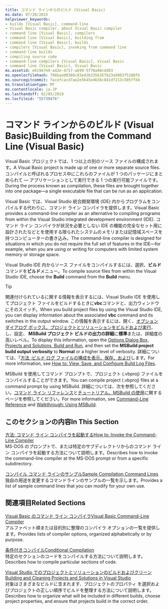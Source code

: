 ```yaml
---
title: コマンド ラインからのビルド (Visual Basic)
ms.date: 07/20/2015
helpviewer_keywords:
- builds [Visual Basic], command-line
- Visual Basic compiler, about Visual Basic compiler
- command line [Visual Basic], compilers
- command line [Visual Basic], building from
- command line [Visual Basic], builds
- compilers [Visual Basic], invoking from command line
- command-line builds
- compiling source code
- command-line compilers [Visual Basic], Visual Basic
- command line [Visual Basic], Visual Basic
ms.assetid: e61947e9-a42e-4717-a699-5f70a98cdd03
ms.openlocfilehash: 798baa90308c83e42b335635fb23a9983f5180fb
ms.sourcegitcommit: facefcacd7ae2e5645e463bc841df213c505ffd4
ms.translationtype: MT
ms.contentlocale: ja-JP
ms.lasthandoff: 02/05/2019
ms.locfileid: "55739476"
---
```

# <a name="building-from-the-command-line-visual-basic"></a><span data-ttu-id="ea33e-102">コマンド ラインからのビルド (Visual Basic)</span><span class="sxs-lookup"><span data-stu-id="ea33e-102">Building from the Command Line (Visual Basic)</span></span>
<span data-ttu-id="ea33e-103">Visual Basic プロジェクトでは、1 つ以上の別のソース ファイルの構成されます。</span><span class="sxs-lookup"><span data-stu-id="ea33e-103">A Visual Basic project is made up of one or more separate source files.</span></span> <span data-ttu-id="ea33e-104">コンパイルと呼ばれるプロセス中にこれらのファイルが 1 つのパッケージにまとめられて — アプリケーションとして実行できる 1 つの実行可能ファイルです。</span><span class="sxs-lookup"><span data-stu-id="ea33e-104">During the process known as compilation, these files are brought together into one package—a single executable file that can be run as an application.</span></span>  
  
 <span data-ttu-id="ea33e-105">Visual Basic では、Visual Studio 統合開発環境 (IDE) 内からプログラムをコンパイルする代わりに、コマンド ライン コンパイラを提供します。</span><span class="sxs-lookup"><span data-stu-id="ea33e-105">Visual Basic provides a command-line compiler as an alternative to compiling programs from within the Visual Studio integrated development environment (IDE).</span></span> <span data-ttu-id="ea33e-106">コマンド ライン コンパイラが状況を必要としない IDE の機能の完全なセット用に設計されたなどとを使用する限られたシステムのメモリまたは記憶域スペースを持つコンピューターの書き込み。</span><span class="sxs-lookup"><span data-stu-id="ea33e-106">The command-line compiler is designed for situations in which you do not require the full set of features in the IDE—for example, when you are using or writing for computers with limited system memory or storage space.</span></span>  
  
  <span data-ttu-id="ea33e-107">Visual Studio IDE 内からソース ファイルをコンパイルするには、選択、**ビルド**コマンドを**ビルド**メニュー。</span><span class="sxs-lookup"><span data-stu-id="ea33e-107">To compile source files from within the Visual Studio IDE, choose the **Build** command from the **Build** menu.</span></span>  
  
> [!TIP]
>  <span data-ttu-id="ea33e-108">関連付けられているに関する情報を表示するには、Visual Studio IDE を使用してプロジェクト ファイルをビルドするときに**vbc**コマンドと、出力ウィンドウにそのスイッチ。</span><span class="sxs-lookup"><span data-stu-id="ea33e-108">When you build project files by using the Visual Studio IDE, you can display information about the associated **vbc** command and its switches in the output window.</span></span> <span data-ttu-id="ea33e-109">この情報を表示するには、開く、[オプション ダイアログ ボックス、プロジェクトとソリューションをビルドおよび実行](/visualstudio/ide/reference/options-dialog-box-projects-and-solutions-build-and-run)、し、設定、 **MSBuild プロジェクト ビルドの出力の詳細**に**標準**または、詳細度の高いレベル。</span><span class="sxs-lookup"><span data-stu-id="ea33e-109">To display this information, open the [Options Dialog Box,  Projects and Solutions, Build and Run](/visualstudio/ide/reference/options-dialog-box-projects-and-solutions-build-and-run), and then set the **MSBuild project build output verbosity** to **Normal** or a higher level of verbosity.</span></span> <span data-ttu-id="ea33e-110">詳細については、「[方法 :ビルド ログ ファイルの構成を表示、保存、および](/visualstudio/ide/how-to-view-save-and-configure-build-log-files)します。</span><span class="sxs-lookup"><span data-stu-id="ea33e-110">For more information, see [How to: View, Save, and Configure Build Log Files](/visualstudio/ide/how-to-view-save-and-configure-build-log-files).</span></span>  
  
 <span data-ttu-id="ea33e-111">MSBuild を使用してコマンド プロンプトで、プロジェクト (.vbproj) ファイルをコンパイルすることができます。</span><span class="sxs-lookup"><span data-stu-id="ea33e-111">You can compile project (.vbproj) files at a command prompt by using MSBuild.</span></span> <span data-ttu-id="ea33e-112">詳細については、次を参照してください。[コマンド ライン リファレンス](/visualstudio/msbuild/msbuild-command-line-reference)と[チュートリアル。MSBuild の使用](/visualstudio/msbuild/walkthrough-using-msbuild)に関するページを参照してください。</span><span class="sxs-lookup"><span data-stu-id="ea33e-112">For more information, see [Command-Line Reference](/visualstudio/msbuild/msbuild-command-line-reference) and [Walkthrough: Using MSBuild](/visualstudio/msbuild/walkthrough-using-msbuild).</span></span>  
  
## <a name="in-this-section"></a><span data-ttu-id="ea33e-113">このセクションの内容</span><span class="sxs-lookup"><span data-stu-id="ea33e-113">In This Section</span></span>  
 [<span data-ttu-id="ea33e-114">方法: コマンド ライン コンパイラを起動する</span><span class="sxs-lookup"><span data-stu-id="ea33e-114">How to: Invoke the Command-Line Compiler</span></span>](../../../visual-basic/reference/command-line-compiler/how-to-invoke-the-command-line-compiler.md)  
 <span data-ttu-id="ea33e-115">MS-DOS のプロンプトで、または特定のサブディレクトリからのコマンド ライン コンパイラを起動する方法について説明します。</span><span class="sxs-lookup"><span data-stu-id="ea33e-115">Describes how to invoke the command-line compiler at the MS-DOS prompt or from a specific subdirectory.</span></span>  
  
 [<span data-ttu-id="ea33e-116">コンパイル コマンド ラインのサンプル</span><span class="sxs-lookup"><span data-stu-id="ea33e-116">Sample Compilation Command Lines</span></span>](../../../visual-basic/reference/command-line-compiler/sample-compilation-command-lines.md)  
 <span data-ttu-id="ea33e-117">独自の用途を変更するコマンドラインのサンプルの一覧を示します。</span><span class="sxs-lookup"><span data-stu-id="ea33e-117">Provides a list of sample command lines that you can modify for your own use.</span></span>  
  
## <a name="related-sections"></a><span data-ttu-id="ea33e-118">関連項目</span><span class="sxs-lookup"><span data-stu-id="ea33e-118">Related Sections</span></span>  
 [<span data-ttu-id="ea33e-119">Visual Basic のコマンド ライン コンパイラ</span><span class="sxs-lookup"><span data-stu-id="ea33e-119">Visual Basic Command-Line Compiler</span></span>](../../../visual-basic/reference/command-line-compiler/index.md)  
 <span data-ttu-id="ea33e-120">アルファベット順または目的別に整理のコンパイラ オプションの一覧を提供します。</span><span class="sxs-lookup"><span data-stu-id="ea33e-120">Provides lists of compiler options, organized alphabetically or by purpose.</span></span>  
  
 [<span data-ttu-id="ea33e-121">条件付きコンパイル</span><span class="sxs-lookup"><span data-stu-id="ea33e-121">Conditional Compilation</span></span>](../../../visual-basic/programming-guide/program-structure/conditional-compilation.md)  
 <span data-ttu-id="ea33e-122">特定のセクションのコードをコンパイルする方法について説明します。</span><span class="sxs-lookup"><span data-stu-id="ea33e-122">Describes how to compile particular sections of code.</span></span>  
  
 [<span data-ttu-id="ea33e-123">Visual Studio でのプロジェクトとソリューションのビルドおよびクリーン</span><span class="sxs-lookup"><span data-stu-id="ea33e-123">Building and Cleaning Projects and Solutions in Visual Studio</span></span>](/visualstudio/ide/building-and-cleaning-projects-and-solutions-in-visual-studio)  
 <span data-ttu-id="ea33e-124">対象はさまざまなビルドに含まれます、プロジェクトのプロパティ を選択およびプロジェクトの正しい順序でビルドを整理する方法について説明します。</span><span class="sxs-lookup"><span data-stu-id="ea33e-124">Describes how to organize what will be included in different builds, choose project properties, and ensure that projects build in the correct order.</span></span>
